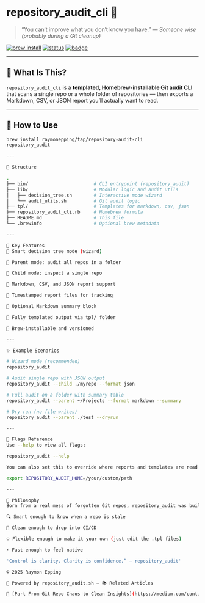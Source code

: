 # repository_audit_cli 🧠

> “You can’t improve what you don’t know you have.” — *Someone wise (probably during a Git cleanup)*

[![brew install](https://img.shields.io/badge/brew--install-success-green?logo=homebrew&style=flat-square)](https://github.com/raymonepping/repository_audit_cli)
[![status](https://img.shields.io/badge/ci-auto--generated-blue?style=flat-square)](./sanity_check_report.md)
[![badge](https://img.shields.io/badge/git--audit-wizard🧙‍♂️-critical?logo=github&style=flat-square)](https://medium.com/continuous-insights/from-git-repo-chaos-to-clean-insights-repository-audit-aa4c8696794e)

---

## 🎯 What Is This?

`repository_audit_cli` is a **templated, Homebrew-installable Git audit CLI** that scans a single repo or a whole folder of repositories — then exports a Markdown, CSV, or JSON report you’ll actually want to read.

---

## 🧰 How to Use

```bash
brew install raymonepping/tap/repository-audit-cli
repository_audit

---

📂 Structure

.
├── bin/                        # CLI entrypoint (repository_audit)
├── lib/                        # Modular logic and audit utils
│   ├── decision_tree.sh        # Interactive mode wizard
│   └── audit_utils.sh          # Git audit logic
├── tpl/                        # Templates for markdown, csv, json
├── repository_audit_cli.rb     # Homebrew formula
├── README.md                   # This file
└── .brewinfo                   # Optional brew metadata

---

🔑 Key Features
🧠 Smart decision tree mode (wizard)

📁 Parent mode: audit all repos in a folder

🧒 Child mode: inspect a single repo

📄 Markdown, CSV, and JSON report support

💾 Timestamped report files for tracking

🧾 Optional Markdown summary block

🧩 Fully templated output via tpl/ folder

🍺 Brew-installable and versioned

---

✨ Example Scenarios

# Wizard mode (recommended)
repository_audit

# Audit single repo with JSON output
repository_audit --child ./myrepo --format json

# Full audit on a folder with summary table
repository_audit --parent ~/Projects --format markdown --summary

# Dry run (no file writes)
repository_audit --parent ./test --dryrun

---

🚧 Flags Reference
Use --help to view all flags:

repository_audit --help

You can also set this to override where reports and templates are read from:

export REPOSITORY_AUDIT_HOME=/your/custom/path

--- 

🧠 Philosophy
Born from a real mess of forgotten Git repos, repository_audit was built to make sense of chaos — without needing a dashboard, token, or setup. It’s:

🔍 Smart enough to know when a repo is stale

🧼 Clean enough to drop into CI/CD

💡 Flexible enough to make it your own (just edit the .tpl files)

⚡ Fast enough to feel native

'Control is clarity. Clarity is confidence.” — repository_audit'

© 2025 Raymon Epping

🧠 Powered by repository_audit.sh — 📚 Related Articles

📖 [Part From Git Repo Chaos to Clean Insights](https://medium.com/continuous-insights/from-git-repo-chaos-to-clean-insights-repository-audit-aa4c8696794e)  